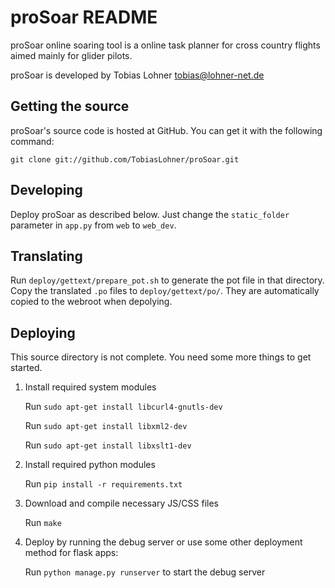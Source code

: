 proSoar README
==============

proSoar online soaring tool is a online task planner for cross country flights
aimed mainly for glider pilots.

proSoar is developed by Tobias Lohner <tobias@lohner-net.de>


Getting the source
------------------

proSoar's source code is hosted at GitHub. You can get it with the following
command:

    git clone git://github.com/TobiasLohner/proSoar.git


Developing
----------

Deploy proSoar as described below. Just change the `static_folder` parameter in `app.py` from `web` to `web_dev`.


Translating
-----------

Run `deploy/gettext/prepare_pot.sh` to generate the pot file in that directory. Copy the translated `.po` files to `deploy/gettext/po/`. They are automatically copied to the webroot when depolying.


Deploying
---------

This source directory is not complete. You need some more things to get started.

1. Install required system modules

   Run `sudo apt-get install libcurl4-gnutls-dev`
   
   Run `sudo apt-get install libxml2-dev`
   
   Run `sudo apt-get install libxslt1-dev`

2. Install required python modules

   Run `pip install -r requirements.txt`

3. Download and compile necessary JS/CSS files

   Run `make`

4. Deploy by running the debug server or use some other deployment method for flask apps:

   Run `python manage.py runserver` to start the debug server
